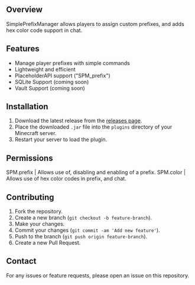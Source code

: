## Overview
SimplePrefixManager allows players to assign custom prefixes, and adds hex color code support in chat.

## Features
- Manage player prefixes with simple commands
- Lightweight and efficient
- PlaceholderAPI support ("SPM_prefix")
- SQLite Support (coming soon)
- Vault Support (coming soon)

## Installation
1. Download the latest release from the [releases page](https://github.com/MochaMilkie/SimplePrefixManager-1.21/releases).
2. Place the downloaded `.jar` file into the `plugins` directory of your Minecraft server.
3. Restart your server to load the plugin.

## Permissions
SPM.prefix | Allows use of, disabling and enabling of a prefix.
SPM.color | Allows use of hex color codes in prefix, and chat.


## Contributing
1. Fork the repository.
2. Create a new branch (`git checkout -b feature-branch`).
3. Make your changes.
4. Commit your changes (`git commit -am 'Add new feature'`).
5. Push to the branch (`git push origin feature-branch`).
6. Create a new Pull Request.

## Contact
For any issues or feature requests, please open an issue on this repository.
